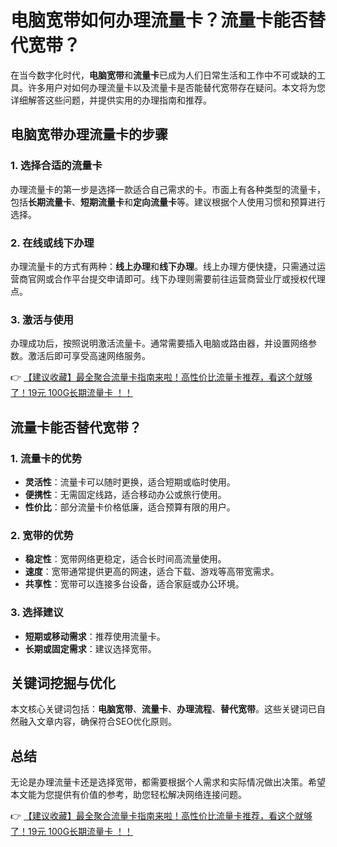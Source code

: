 # 电脑宽带如何办理流量卡？流量卡能否替代宽带？

在当今数字化时代，**电脑宽带**和**流量卡**已成为人们日常生活和工作中不可或缺的工具。许多用户对如何办理流量卡以及流量卡是否能替代宽带存在疑问。本文将为您详细解答这些问题，并提供实用的办理指南和推荐。

## 电脑宽带办理流量卡的步骤

### 1. 选择合适的流量卡
办理流量卡的第一步是选择一款适合自己需求的卡。市面上有各种类型的流量卡，包括**长期流量卡**、**短期流量卡**和**定向流量卡**等。建议根据个人使用习惯和预算进行选择。

### 2. 在线或线下办理
办理流量卡的方式有两种：**线上办理**和**线下办理**。线上办理方便快捷，只需通过运营商官网或合作平台提交申请即可。线下办理则需要前往运营商营业厅或授权代理点。

### 3. 激活与使用
办理成功后，按照说明激活流量卡。通常需要插入电脑或路由器，并设置网络参数。激活后即可享受高速网络服务。

👉 [【建议收藏】最全聚合流量卡指南来啦！高性价比流量卡推荐，看这个就够了！19元 100G长期流量卡 ！！](https://bit.ly/Liuliangka)

## 流量卡能否替代宽带？

### 1. 流量卡的优势
- **灵活性**：流量卡可以随时更换，适合短期或临时使用。
- **便携性**：无需固定线路，适合移动办公或旅行使用。
- **性价比**：部分流量卡价格低廉，适合预算有限的用户。

### 2. 宽带的优势
- **稳定性**：宽带网络更稳定，适合长时间高流量使用。
- **速度**：宽带通常提供更高的网速，适合下载、游戏等高带宽需求。
- **共享性**：宽带可以连接多台设备，适合家庭或办公环境。

### 3. 选择建议
- **短期或移动需求**：推荐使用流量卡。
- **长期或固定需求**：建议选择宽带。

## 关键词挖掘与优化

本文核心关键词包括：**电脑宽带**、**流量卡**、**办理流程**、**替代宽带**。这些关键词已自然融入文章内容，确保符合SEO优化原则。

## 总结

无论是办理流量卡还是选择宽带，都需要根据个人需求和实际情况做出决策。希望本文能为您提供有价值的参考，助您轻松解决网络连接问题。

👉 [【建议收藏】最全聚合流量卡指南来啦！高性价比流量卡推荐，看这个就够了！19元 100G长期流量卡 ！！](https://bit.ly/Liuliangka)